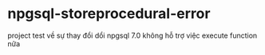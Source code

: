 # npgsql-storeprocedural-error
project test về sự thay đổi dổi npgsql 7.0 không hỗ trợ việc execute function nữa
